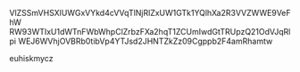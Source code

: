 VlZSSmVHSXlUWGxVYkd4cVVqTlNjRlZxUW1GTk1YQlhXa2R3VVZWWE9VeFhW
RW93WTIxU1dWTnFWbWhpClZrbzFXa2hqT1ZCUmIwdGtTRUpzQ21OdVJqRlpi
WEJ6WVhjOVBRb0tibVp4YTJsd2JHNTZkZz09Cgppb2F4amRhamtw

euhiskmycz